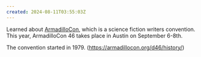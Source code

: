 ```yaml
---
created: 2024-08-11T03:55:03Z
---
```


Learned about [ArmadilloCon](https://armadillocon.org/d46/), which is a science fiction writers convention. This year, ArmadilloCon 46 takes place in Austin on September 6-8th.

The convention started in 1979. (https://armadillocon.org/d46/history/)
